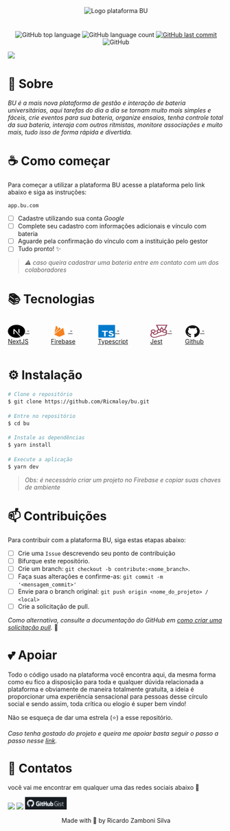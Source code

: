 <div align=center>
  <img src="https://i.imgur.com/85KTD0G.png" alt="Logo plataforma BU" width="400px">
</div>

#

<p align="center">
  <img alt="GitHub top language" src="https://img.shields.io/github/languages/top/Ricmaloy/bu?color=202024">

  <img alt="GitHub language count" src="https://img.shields.io/github/languages/count/Ricmaloy/bu?color=282828">
  
  <a href="https://github.com/Ricmaloy/bu/commits/master">
    <img alt="GitHub last commit" src="https://img.shields.io/github/last-commit/Ricmaloy/bu?color=C6C6C6">
  </a>

  <img alt="GitHub" src="https://img.shields.io/github/license/Ricmaloy/bu?color=FF5100">
</p>



<img src="https://i.imgur.com/b0e8qMz.png">

# 🧠 Sobre

_BU é a mais nova plataforma de gestão e interação de bateria universitárias, aqui tarefas do dia a dia se tornam muito mais simples e fáceis, crie eventos
para sua bateria, organize ensaios, tenha controle total da sua bateria, interaja com outros ritmistas, monitore associações e muito mais, tudo isso de 
forma rápida e divertida._

# ☕ Como começar

Para começar a utilizar a plataforma BU acesse a plataforma pelo link abaixo e siga as instruções:

```
app.bu.com
```

- [ ] Cadastre utilizando sua conta _Google_
- [ ] Complete seu cadastro com informações adicionais e vínculo com bateria
- [ ] Aguarde pela confirmação do vínculo com a instituição pelo gestor
- [ ] Tudo pronto! ✨ 

> _⚠️ caso queira cadastrar uma bateria entre em contato com um dos colaboradores_ 


# 📚 Tecnologias

<div style="display: flex">
  
  <a href="https://nextjs.org/"><img align="center" alt="Hideki-NextJS" height="30" width="40" src="https://github.com/devicons/devicon/blob/master/icons/nextjs/nextjs-original.svg"> - NextJS</a><br/>
  
  <a href="https://firebase.google.com/"><img align="center" alt="Hideki-Firebase" height="30" width="40" src="https://github.com/devicons/devicon/blob/master/icons/firebase/firebase-plain.svg"> - Firebase</a><br/>
  
  <a href="https://www.typescriptlang.org/"><img align="center" alt="Hideki-Typescript" height="30" width="40" src="https://github.com/devicons/devicon/blob/master/icons/typescript/typescript-plain.svg"> - Typescript</a><br/>
  
  <a href="https://jestjs.io/pt-BR/"><img align="center" alt="Hideki-Jest" height="30" width="40" src="https://github.com/devicons/devicon/blob/master/icons/jest/jest-plain.svg"> - Jest</a><br/>
  
  <a href="https://github.com/"><img align="center" alt="Hideki-Node" height="30" width="35" src="https://github.com/devicons/devicon/blob/master/icons/github/github-original.svg"> - Github</a><br/>
  
</div>
    
# ⚙️ Instalação

```bash
# Clone o repositório
$ git clone https://github.com/Ricmaloy/bu.git

# Entre no repositório
$ cd bu

# Instale as dependências
$ yarn install

# Execute a aplicação
$ yarn dev
```
> _Obs: é necessário criar um projeto no Firebase e copiar suas chaves de ambiente_

# 📫 Contribuições

Para contribuir com a plataforma BU, siga estas etapas abaixo:

- [ ] Crie uma `Issue` descrevendo seu ponto de contribuição
- [ ] Bifurque este repositório.
- [ ] Crie um branch: `git checkout -b contribute:<nome_branch>`.
- [ ] Faça suas alterações e confirme-as: `git commit -m '<mensagem_commit>'`
- [ ] Envie para o branch original: `git push origin <nome_do_projeto> / <local>`
- [ ] Crie a solicitação de pull.

_Como alternativa, consulte a documentação do GitHub em [como criar uma solicitação pull](https://help.github.com/en/github/collaborating-with-issues-and-pull-requests/creating-a-pull-request)._ 🚀

# 💕 Apoiar

Todo o código usado na plataforma você encontra aqui, da mesma forma como eu fico a disposição para toda e qualquer dúvida relacionada a plataforma e obviamente
de maneira totalmente gratuita, a ideia é proporcionar uma experiência sensacional para pessoas desse círculo social e sendo assim, toda crítica ou elogio é super bem vindo!

Não se esqueça de dar uma estrela (⭐) a esse repositório.

_Caso tenha gostado do projeto e queira me apoiar basta seguir o passo a passo nesse [link](https://github.com/sponsors/ricmaloy)._

# 🍻 Contatos

 você vai me encontrar em qualquer uma das redes sociais abaixo 🍻

<a href = "mailto: ricardozamboni021@gmail.com"><img src="https://img.shields.io/badge/-Gmail-%23EA4335?style=for-the-badge&logo=gmail&logoColor=white" target="_blank" margin-right="10px"></a>
<a href="https://www.linkedin.com/in/ricardo-zamboni-3906471b3/" target="_blank"><img src="https://img.shields.io/badge/-LinkedIn-%230077B5?style=for-the-badge&logo=linkedin&logoColor=white" target="_blank"></a>
<a href="https://github.com/Ricmaloy" target="_blank"><img src="https://github.com/Alexandrehideki13/Alexandrehideki13/blob/main/GistGithub.jpeg" height=29 target="_blank"></a>

<p align="center">Made with 💜 by Ricardo Zamboni Silva</p>
